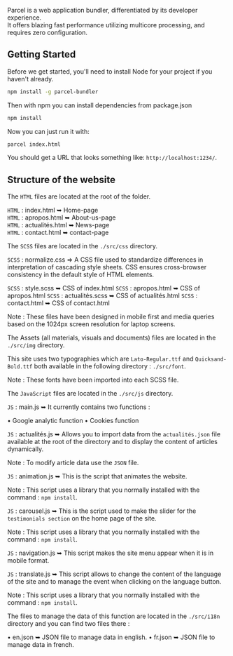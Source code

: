 Parcel is a web application bundler, differentiated by its developer experience.<br />
It offers blazing fast performance utilizing multicore processing, and requires zero configuration.

## Getting Started

Before we get started, you'll need to install Node for your project if you haven't already.

```sh
npm install -g parcel-bundler
```

Then with npm you can install dependencies from package.json

```sh
npm install
```

Now you can just run it with:

```sh
parcel index.html
```

You should get a URL that looks something like: `http://localhost:1234/`.

## Structure of the website

The `HTML` files are located at the root of the folder.

`HTML` : index.html ➥ Home-page</br>
`HTML` : apropos.html ➥ About-us-page</br>
`HTML` : actualités.html ➥ News-page</br>
`HTML` : contact.html ➥ contact-page</br>

The `SCSS` files are located in the `./src/css` directory.

`SCSS` : normalize.css => A CSS file used to standardize differences in interpretation of cascading style sheets. 
CSS ensures cross-browser consistency in the default style of HTML elements.

`SCSS` : style.scss ➥ CSS of index.html
`SCSS` : apropos.html ➥ CSS of apropos.html
`SCSS` : actualités.scss ➥ CSS of actualités.html
`SCSS` : contact.html ➥ CSS of contact.html

Note : These files have been designed in mobile first and media queries based on the 1024px screen resolution for laptop screens.

The Assets (all materials, visuals and documents) files are located in the `./src/img` directory.

This site uses two typographies which are `Lato-Regular.ttf` and `Quicksand-Bold.ttf` both available in the following directory : `./src/font`.

Note : These fonts have been imported into each SCSS file.

The `JavaScript` files are located in the `./src/js` directory.

`JS` : main.js ➥ It currently contains two functions :

• Google analytic function
• Cookies function

`JS` : actualités.js ➥ Allows you to import data from the `actualités.json` file available at the root of the directory and to display the content of articles dynamically.

Note : To modify article data use the `JSON` file.

`JS` : animation.js ➥ This is the script that animates the website.

Note : This script uses a library that you normally installed with the command : `npm install`.

`JS` : carousel.js ➥ This is the script used to make the slider for the `testimonials section` on the home page of the site.

Note : This script uses a library that you normally installed with the command : `npm install`.

`JS` : navigation.js ➥ This script makes the site menu appear when it is in mobile format.

`JS` : translate.js ➥ This script allows to change the content of the language of the site and to manage the event when clicking on the language button.

Note : This script uses a library that you normally installed with the command : `npm install`.

The files to manage the data of this function are located in the `./src/i18n` directory and you can find two files there :

• en.json ➥ JSON file to manage data in english.
• fr.json ➥ JSON file to manage data in french.
